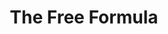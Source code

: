 ---
title: The Free Formula
description: A Sunday noon tinker, tried finding a way to get anything of monetary value effectively for free using any investment class.
tags: [Finance, Abstract, Programming]
notion: https://krishgoel.notion.site/The-Free-Formula-59deef6d624b4a36ad263976cece80c4
---